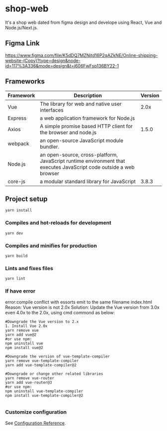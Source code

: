 # shop-web
It's a shop web dated from figma design and develope using React, Vue and Node.js/Next.js.
## Figma Link
https://www.figma.com/file/K5dDQ7MZNjtd16P2qAZkNE/Online-shipping-website-(Copy)?type=design&node-id=117%3A336&mode=design&t=j606FwFsp136BY22-1
## Frameworks
| Framework	| Description	| Version |
| ------------- | ------------- |------------- |
| Vue	| The library for web and native user interfaces	| 2.0x |
| Express | a web application framework for Node.js	|  |
|Axios | A simple promise based HTTP client for the browser and node.js	| 1.5.0 |
|webpack | an open-source JavaScript module bundler. |  |
|Node.js | an open-source, cross-platform, JavaScript runtime environment that executes JavaScript code outside a web browser	|  |
|core-js | a modular standard library for JavaScript	| 3.8.3 |

## Project setup
```
yarn install
```

### Compiles and hot-reloads for development
```
yarn dev
```

### Compiles and minifies for production
```
yarn build
```

### Lints and fixes files
```
yarn lint
```
### If have error
error:compile conflict with essorts emit to the same filename index.html
Reason: Vue version is not 2.0x
Solution: Update the Vue version from 3.0x even 4.0x to the 2.0x, using cmd commond as below:
```
#Downgrade the Vue version to 2.x
1. Install Vue 2.0x
yarn remove vue
yarn add vue@2
#or use npm:
npm uninstall vue
npm install vue@2

```
```
#Downgrade the version of vue-template-compiler
yarn remove vue-template-compiler
yarn add vue-template-compiler@2

```
```
#Downgrade or change other related libraries
yarn remove vue-router
yarn add vue-router@3
#or use npm:
npm uninstall vue-template-compiler
npm install vue-template-compiler@2


```

### Customize configuration
See [Configuration Reference](https://cli.vuejs.org/config/).
